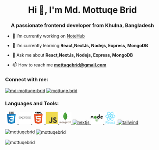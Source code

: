 <h1 align="center">Hi 👋, I'm Md. Mottuqe Brid</h1>
<h3 align="center">A passionate frontend developer from Khulna, Bangladesh</h3>

- 🔭 I’m currently working on [NoteHub](https://notehub.toytree.top)

- 🌱 I’m currently learning **React,NextJs, Nodejs, Express, MongoDB**

- 💬 Ask me about **React,NextJs, Nodejs, Express, MongoDB**

- 📫 How to reach me **mottuqebrid@gmail.com**

<h3 align="left">Connect with me:</h3>
<p align="left">
<a href="https://linkedin.com/in/md-mottuqe-brid" target="blank"><img align="center" src="https://raw.githubusercontent.com/rahuldkjain/github-profile-readme-generator/master/src/images/icons/Social/linked-in-alt.svg" alt="md-mottuqe-brid" height="30" width="40" /></a>
<a href="https://fb.com/mottuqe.brid" target="blank"><img align="center" src="https://raw.githubusercontent.com/rahuldkjain/github-profile-readme-generator/master/src/images/icons/Social/facebook.svg" alt="mottuqe.brid" height="30" width="40" /></a>
</p>

<h3 align="left">Languages and Tools:</h3>
<p align="left"> <a href="https://www.w3schools.com/css/" target="_blank" rel="noreferrer"> <img src="https://raw.githubusercontent.com/devicons/devicon/master/icons/css3/css3-original-wordmark.svg" alt="css3" width="40" height="40"/> </a> <a href="https://expressjs.com" target="_blank" rel="noreferrer"> <img src="https://raw.githubusercontent.com/devicons/devicon/master/icons/express/express-original-wordmark.svg" alt="express" width="40" height="40"/> </a> <a href="https://www.w3.org/html/" target="_blank" rel="noreferrer"> <img src="https://raw.githubusercontent.com/devicons/devicon/master/icons/html5/html5-original-wordmark.svg" alt="html5" width="40" height="40"/> </a> <a href="https://developer.mozilla.org/en-US/docs/Web/JavaScript" target="_blank" rel="noreferrer"> <img src="https://raw.githubusercontent.com/devicons/devicon/master/icons/javascript/javascript-original.svg" alt="javascript" width="40" height="40"/> </a> <a href="https://www.mongodb.com/" target="_blank" rel="noreferrer"> <img src="https://raw.githubusercontent.com/devicons/devicon/master/icons/mongodb/mongodb-original-wordmark.svg" alt="mongodb" width="40" height="40"/> </a> <a href="https://nextjs.org/" target="_blank" rel="noreferrer"> <img src="https://cdn.worldvectorlogo.com/logos/nextjs-2.svg" alt="nextjs" width="40" height="40"/> </a> <a href="https://nodejs.org" target="_blank" rel="noreferrer"> <img src="https://raw.githubusercontent.com/devicons/devicon/master/icons/nodejs/nodejs-original-wordmark.svg" alt="nodejs" width="40" height="40"/> </a> <a href="https://reactjs.org/" target="_blank" rel="noreferrer"> <img src="https://raw.githubusercontent.com/devicons/devicon/master/icons/react/react-original-wordmark.svg" alt="react" width="40" height="40"/> </a> <a href="https://tailwindcss.com/" target="_blank" rel="noreferrer"> <img src="https://www.vectorlogo.zone/logos/tailwindcss/tailwindcss-icon.svg" alt="tailwind" width="40" height="40"/> </a> </p>

<p><img align="left" src="https://github-readme-stats.vercel.app/api/top-langs?username=mottuqebrid&show_icons=true&locale=en&layout=compact" alt="mottuqebrid" /></p>

<p>&nbsp;<img align="center" src="https://github-readme-stats.vercel.app/api?username=mottuqebrid&show_icons=true&locale=en" alt="mottuqebrid" /></p>

<p><img align="center" src="https://github-readme-streak-stats.herokuapp.com/?user=mottuqebrid&" alt="mottuqebrid" /></p>
